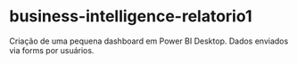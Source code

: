 # business-intelligence-relatorio1
Criação de uma pequena dashboard em Power BI Desktop. Dados enviados via forms por usuários. 

